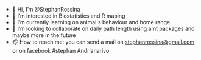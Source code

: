 - 👋 Hi, I’m @StephanRossina
- 👀 I’m interested in Biostatistics and R maping
- 🌱 I’m currently learning on animal's behaviour and home range 
- 💞️ I’m looking to collaborate on daily path length using amt packages and maybe more in the future
- 📫 How to reach me: you can send a mail on stephanrossina@gmail.com or on facebook #stephan Andrianarivo

<!---
StephanRossina/StephanRossina is a ✨ special ✨ repository because its `README.md` (this file) appears on your GitHub profile.
You can click the Preview link to take a look at your changes.
--->
